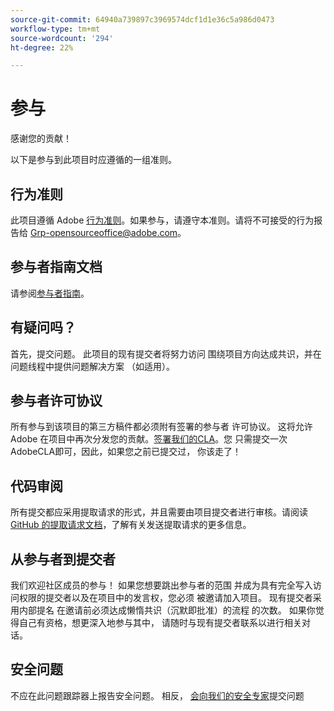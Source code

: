 ```yaml
---
source-git-commit: 64940a739897c3969574dcf1d1e36c5a986d0473
workflow-type: tm+mt
source-wordcount: '294'
ht-degree: 22%

---
```

# 参与

感谢您的贡献！

以下是参与到此项目时应遵循的一组准则。

## 行为准则

此项目遵循 Adobe [行为准则](code-of-conduct.md)。如果参与，请遵守本准则。请将不可接受的行为报告给
[Grp-opensourceoffice@adobe.com](mailto:Grp-opensourceoffice@adobe.com)。

## 参与者指南文档

请参阅[参与者指南](https://experienceleague.adobe.com/docs/contributor/contributor-guide/introduction.html)。

## 有疑问吗？

首先，提交问题。 此项目的现有提交者将努力访问
围绕项目方向达成共识，并在问题线程中提供问题解决方案
（如适用）。

## 参与者许可协议

所有参与到该项目的第三方稿件都必须附有签署的参与者
许可协议。 这将允许 Adobe 在项目中再次分发您的贡献。[签署我们的CLA](http://opensource.adobe.com/cla.html)。您
只需提交一次AdobeCLA即可，因此，如果您之前已提交过，
你该走了！

## 代码审阅

所有提交都应采用提取请求的形式，并且需要由项目提交者进行审核。请阅读 [GitHub 的提取请求文档](https://help.github.com/cn/articles/about-pull-requests/)，了解有关发送提取请求的更多信息。

<!--
Lastly, please follow the [pull request template](PULL_REQUEST_TEMPLATE.md) when
submitting a pull request!
-->

## 从参与者到提交者

我们欢迎社区成员的参与！ 如果您想要跳出参与者的范围
并成为具有完全写入访问权限的提交者以及在项目中的发言权，您必须
被邀请加入项目。 现有提交者采用内部提名
在邀请前必须达成懒惰共识（沉默即批准）的流程
的次数。 如果你觉得自己有资格，想更深入地参与其中，
请随时与现有提交者联系以进行相关对话。

## 安全问题

不应在此问题跟踪器上报告安全问题。 相反， [会向我们的安全专家](https://helpx.adobe.com/security/alertus.html)提交问题
